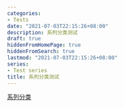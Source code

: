 ```yaml
---
categories:
- Tests
date: "2021-07-03T22:15:26+08:00"
description: 系列分类测试
draft: true
hiddenFromHomePage: true
hiddenFromSearch: true
lastmod: "2021-07-03T22:15:26+08:00"
series:
- Test series
title: 系列分类测试
---
```


<!--more-->

[系列分类](/zh-cn/series)